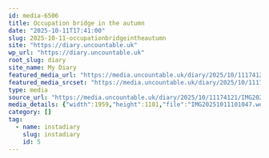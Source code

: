 ```yaml
---
id: media-6506
title: Occupation bridge in the autumn
date: "2025-10-11T17:41:00"
slug: 2025-10-11-occupationbridgeintheautumn
site: "https://diary.uncountable.uk"
wp_url: "https://diary.uncountable.uk"
root_slug: diary
site_name: My Diary
featured_media_url: "https://media.uncountable.uk/diary/2025/10/11174121/IMG20251011101047.webp"
featured_media_srcset: "https://media.uncountable.uk/diary/2025/10/11174121/IMG20251011101047-300x169.webp 300w, https://media.uncountable.uk/diary/2025/10/11174121/IMG20251011101047-1024x576.webp 1024w, https://media.uncountable.uk/diary/2025/10/11174121/IMG20251011101047-150x150.webp 150w, https://media.uncountable.uk/diary/2025/10/11174121/IMG20251011101047-640x360.webp 640w, https://media.uncountable.uk/diary/2025/10/11174121/IMG20251011101047.webp 1959w"
type: media
source_url: "https://media.uncountable.uk/diary/2025/10/11174121/IMG20251011101047.webp"
media_details: {"width":1959,"height":1101,"file":"IMG20251011101047.webp","filesize":182976,"sizes":{"medium":{"file":"IMG20251011101047-300x169.webp","width":300,"height":169,"filesize":22192,"mime_type":"image/webp","source_url":"https://media.uncountable.uk/diary/2025/10/11174121/IMG20251011101047-300x169.webp"},"large":{"file":"IMG20251011101047-1024x576.webp","width":1024,"height":576,"filesize":159834,"mime_type":"image/webp","source_url":"https://media.uncountable.uk/diary/2025/10/11174121/IMG20251011101047-1024x576.webp"},"thumbnail":{"file":"IMG20251011101047-150x150.webp","width":150,"height":150,"filesize":12644,"mime_type":"image/webp","source_url":"https://media.uncountable.uk/diary/2025/10/11174121/IMG20251011101047-150x150.webp"},"mobwidth":{"file":"IMG20251011101047-640x360.webp","width":640,"height":360,"filesize":74300,"mime_type":"image/webp","source_url":"https://media.uncountable.uk/diary/2025/10/11174121/IMG20251011101047-640x360.webp"},"full":{"file":"IMG20251011101047.webp","width":1959,"height":1101,"mime_type":"image/webp","source_url":"https://media.uncountable.uk/diary/2025/10/11174121/IMG20251011101047.webp"}},"image_meta":{"aperture":"0","credit":"","camera":"","caption":"","created_timestamp":"0","copyright":"","focal_length":"0","iso":"0","shutter_speed":"0","title":"","orientation":"0","keywords":[]}}
category: []
tag:
  - name: instadiary
    slug: instadiary
    id: 5
---
```


